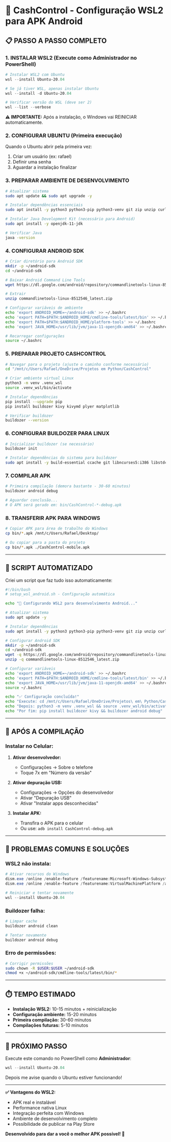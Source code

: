 # 🐧 CashControl - Configuração WSL2 para APK Android

## 📋 PASSO A PASSO COMPLETO

### 1. INSTALAR WSL2 (Execute como Administrador no PowerShell)

```powershell
# Instalar WSL2 com Ubuntu
wsl --install Ubuntu-20.04

# Se já tiver WSL, apenas instalar Ubuntu
wsl --install -d Ubuntu-20.04

# Verificar versão do WSL (deve ser 2)
wsl --list --verbose
```

**⚠️ IMPORTANTE:** Após a instalação, o Windows vai REINICIAR automaticamente.

### 2. CONFIGURAR UBUNTU (Primeira execução)

Quando o Ubuntu abrir pela primeira vez:
1. Criar um usuário (ex: rafael)
2. Definir uma senha
3. Aguardar a instalação finalizar

### 3. PREPARAR AMBIENTE DE DESENVOLVIMENTO

```bash
# Atualizar sistema
sudo apt update && sudo apt upgrade -y

# Instalar dependências essenciais
sudo apt install -y python3 python3-pip python3-venv git zip unzip curl wget

# Instalar Java Development Kit (necessário para Android)
sudo apt install -y openjdk-11-jdk

# Verificar Java
java -version
```

### 4. CONFIGURAR ANDROID SDK

```bash
# Criar diretório para Android SDK
mkdir -p ~/android-sdk
cd ~/android-sdk

# Baixar Android Command Line Tools
wget https://dl.google.com/android/repository/commandlinetools-linux-8512546_latest.zip

# Extrair
unzip commandlinetools-linux-8512546_latest.zip

# Configurar variáveis de ambiente
echo 'export ANDROID_HOME=~/android-sdk' >> ~/.bashrc
echo 'export PATH=$PATH:$ANDROID_HOME/cmdline-tools/latest/bin' >> ~/.bashrc
echo 'export PATH=$PATH:$ANDROID_HOME/platform-tools' >> ~/.bashrc
echo 'export JAVA_HOME=/usr/lib/jvm/java-11-openjdk-amd64' >> ~/.bashrc

# Recarregar configurações
source ~/.bashrc
```

### 5. PREPARAR PROJETO CASHCONTROL

```bash
# Navegar para o projeto (ajuste o caminho conforme necessário)
cd "/mnt/c/Users/Rafael/OneDrive/Projetos em Python/CashControl"

# Criar ambiente virtual Linux
python3 -m venv .venv_wsl
source .venv_wsl/bin/activate

# Instalar dependências
pip install --upgrade pip
pip install buildozer kivy kivymd plyer matplotlib

# Verificar buildozer
buildozer --version
```

### 6. CONFIGURAR BUILDOZER PARA LINUX

```bash
# Inicializar buildozer (se necessário)
buildozer init

# Instalar dependências do sistema para buildozer
sudo apt install -y build-essential ccache git libncurses5:i386 libstdc++6:i386 libgtk2.0-0:i386 libpangox-1.0-0:i386 libpangoxft-1.0-0:i386 libidn11:i386 python2.7 python2.7-dev openjdk-8-jdk unzip zlib1g-dev zlib1g:i386
```

### 7. COMPILAR APK

```bash
# Primeira compilação (demora bastante - 30-60 minutos)
buildozer android debug

# Aguardar conclusão...
# O APK será gerado em: bin/CashControl-*-debug.apk
```

### 8. TRANSFERIR APK PARA WINDOWS

```bash
# Copiar APK para área de trabalho do Windows
cp bin/*.apk /mnt/c/Users/Rafael/Desktop/

# Ou copiar para a pasta do projeto
cp bin/*.apk ./CashControl-mobile.apk
```

---

## 🔧 SCRIPT AUTOMATIZADO

Criei um script que faz tudo isso automaticamente:

```bash
#!/bin/bash
# setup_wsl_android.sh - Configuração automática

echo "🐧 Configurando WSL2 para desenvolvimento Android..."

# Atualizar sistema
sudo apt update -y

# Instalar dependências
sudo apt install -y python3 python3-pip python3-venv git zip unzip curl wget openjdk-11-jdk build-essential ccache libncurses5:i386 libstdc++6:i386

# Configurar Android SDK
mkdir -p ~/android-sdk
cd ~/android-sdk
wget -q https://dl.google.com/android/repository/commandlinetools-linux-8512546_latest.zip
unzip -q commandlinetools-linux-8512546_latest.zip

# Configurar variáveis
echo 'export ANDROID_HOME=~/android-sdk' >> ~/.bashrc
echo 'export PATH=$PATH:$ANDROID_HOME/cmdline-tools/latest/bin' >> ~/.bashrc
echo 'export JAVA_HOME=/usr/lib/jvm/java-11-openjdk-amd64' >> ~/.bashrc
source ~/.bashrc

echo "✅ Configuração concluída!"
echo "Execute: cd /mnt/c/Users/Rafael/OneDrive/Projetos\ em\ Python/CashControl"
echo "Depois: python3 -m venv .venv_wsl && source .venv_wsl/bin/activate"
echo "Por fim: pip install buildozer kivy && buildozer android debug"
```

---

## 📱 APÓS A COMPILAÇÃO

### Instalar no Celular:
1. **Ativar desenvolvedor:**
   - Configurações → Sobre o telefone
   - Toque 7x em "Número da versão"

2. **Ativar depuração USB:**
   - Configurações → Opções do desenvolvedor
   - Ativar "Depuração USB"
   - Ativar "Instalar apps desconhecidas"

3. **Instalar APK:**
   - Transfira o APK para o celular
   - Ou use: `adb install CashControl-debug.apk`

---

## 🚨 PROBLEMAS COMUNS E SOLUÇÕES

### WSL2 não instala:
```powershell
# Ativar recursos do Windows
dism.exe /online /enable-feature /featurename:Microsoft-Windows-Subsystem-Linux /all /norestart
dism.exe /online /enable-feature /featurename:VirtualMachinePlatform /all /norestart

# Reiniciar e tentar novamente
wsl --install Ubuntu-20.04
```

### Buildozer falha:
```bash
# Limpar cache
buildozer android clean

# Tentar novamente
buildozer android debug
```

### Erro de permissões:
```bash
# Corrigir permissões
sudo chown -R $USER:$USER ~/android-sdk
chmod +x ~/android-sdk/cmdline-tools/latest/bin/*
```

---

## ⏱️ TEMPO ESTIMADO

- **Instalação WSL2:** 10-15 minutos + reinicialização
- **Configuração ambiente:** 15-20 minutos
- **Primeira compilação:** 30-60 minutos
- **Compilações futuras:** 5-10 minutos

---

## 🎯 PRÓXIMO PASSO

Execute este comando no PowerShell como **Administrador**:

```powershell
wsl --install Ubuntu-20.04
```

Depois me avise quando o Ubuntu estiver funcionando!

---

**✅ Vantagens do WSL2:**
- APK real e instalável
- Performance nativa Linux
- Integração perfeita com Windows
- Ambiente de desenvolvimento completo
- Possibilidade de publicar na Play Store

**Desenvolvido para dar a você o melhor APK possível! 🚀**
